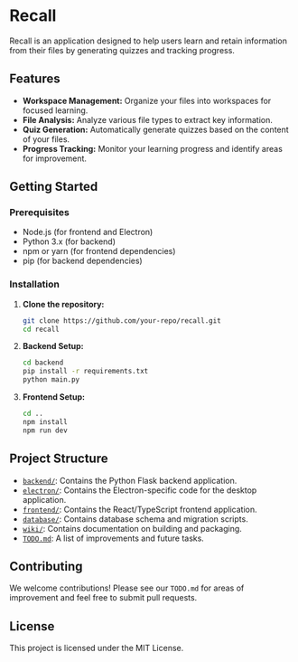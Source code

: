 # Recall

Recall is an application designed to help users learn and retain information from their files by generating quizzes and tracking progress.

## Features

*   **Workspace Management:** Organize your files into workspaces for focused learning.
*   **File Analysis:** Analyze various file types to extract key information.
*   **Quiz Generation:** Automatically generate quizzes based on the content of your files.
*   **Progress Tracking:** Monitor your learning progress and identify areas for improvement.

## Getting Started

### Prerequisites

*   Node.js (for frontend and Electron)
*   Python 3.x (for backend)
*   npm or yarn (for frontend dependencies)
*   pip (for backend dependencies)

### Installation

1.  **Clone the repository:**
    ```bash
    git clone https://github.com/your-repo/recall.git
    cd recall
    ```

2.  **Backend Setup:**
    ```bash
    cd backend
    pip install -r requirements.txt
    python main.py
    ```

3.  **Frontend Setup:**
    ```bash
    cd ..
    npm install
    npm run dev
    ```

## Project Structure

*   [`backend/`](backend/): Contains the Python Flask backend application.
*   [`electron/`](electron/): Contains the Electron-specific code for the desktop application.
*   [`frontend/`](frontend/): Contains the React/TypeScript frontend application.
*   [`database/`](database/): Contains database schema and migration scripts.
*   [`wiki/`](wiki/): Contains documentation on building and packaging.
*   [`TODO.md`](TODO.md): A list of improvements and future tasks.

## Contributing

We welcome contributions! Please see our `TODO.md` for areas of improvement and feel free to submit pull requests.

## License

This project is licensed under the MIT License.